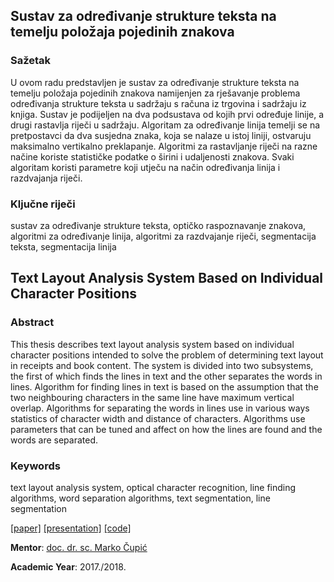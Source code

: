 ## Sustav za određivanje strukture teksta na temelju položaja pojedinih znakova
### Sažetak
U ovom radu predstavljen je sustav za određivanje strukture teksta na temelju
položaja pojedinih znakova namijenjen za rješavanje problema određivanja
strukture teksta u sadržaju s računa iz trgovina i sadržaju iz knjiga. Sustav je
podijeljen na dva podsustava od kojih prvi određuje linije, a drugi rastavlja
riječi u sadržaju. Algoritam za određivanje linija temelji se na pretpostavci
da dva susjedna znaka, koja se nalaze u istoj liniji, ostvaruju maksimalno
vertikalno preklapanje. Algoritmi za rastavljanje riječi na razne načine
koriste statističke podatke o širini i udaljenosti znakova. Svaki algoritam
koristi parametre koji utječu na način određivanja linija i razdvajanja riječi.
### Ključne riječi
sustav za određivanje strukture teksta, optičko raspoznavanje
znakova, algoritmi za određivanje linija, algoritmi za razdvajanje riječi,
segmentacija teksta, segmentacija linija

## Text Layout Analysis System Based on Individual Character Positions
### Abstract
This thesis describes text layout analysis system based on individual character
positions intended to solve the problem of determining text layout in
receipts and book content. The system is divided into two subsystems, the first
of which finds the lines in text and the other separates the words in lines.
Algorithm for finding lines in text is based on the assumption that the two
neighbouring characters in the same line have maximum vertical overlap.
Algorithms for separating the words in lines use in various ways statistics of
character width and distance of characters. Algorithms use parameters that can
be tuned and affect on how the lines are found and the words are separated.

### Keywords
text layout analysis system, optical character recognition, line
finding algorithms, word separation algorithms, text segmentation, line
segmentation

[[paper]](https://github.com/hermanzdosilovic/bachelor-thesis/blob/master/zavrsni.pdf)
[[presentation]](https://github.com/hermanzdosilovic/bachelor-thesis-presentation/blob/master/presentation.pdf)
[[code]](https://github.com/hermanzdosilovic/bachelor-thesis-project)

**Mentor**: [doc. dr. sc. Marko Čupić](https://www.fer.unizg.hr/marko.cupic)

**Academic Year**: 2017./2018.

